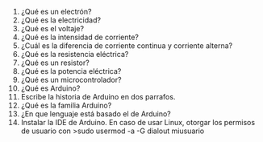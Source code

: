 1. ¿Qué es un electrón?
1. ¿Qué es la electricidad?
1. ¿Qué es el voltaje?
1. ¿Qué es la intensidad de corriente?
1. ¿Cuál es la diferencia de corriente continua y corriente alterna?
1. ¿Qué es la resistencia eléctrica?
1. ¿Qué es un resistor?
1. ¿Qué es la potencia eléctrica?
1. ¿Qué es un microcontrolador?
1. ¿Qué es Arduino?
1. Escribe la historia de Arduino en dos parrafos.
1. ¿Qué es la familia Arduino?
1. ¿En que lenguaje está basado el de Arduino?
1. Instalar la IDE de Arduino. En caso de usar Linux, otorgar los permisos de usuario con >sudo usermod -a -G dialout miusuario 
